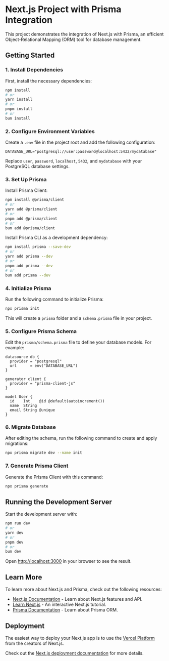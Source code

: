 # Next.js Project with Prisma Integration

This project demonstrates the integration of Next.js with Prisma, an efficient Object-Relational Mapping (ORM) tool for database management.

## Getting Started

### 1. Install Dependencies

First, install the necessary dependencies:

```bash
npm install
# or
yarn install
# or
pnpm install
# or
bun install
```

### 2. Configure Environment Variables

Create a `.env` file in the project root and add the following configuration:

```env
DATABASE_URL="postgresql://user:password@localhost:5432/mydatabase"
```

Replace `user`, `password`, `localhost`, `5432`, and `mydatabase` with your PostgreSQL database settings.

### 3. Set Up Prisma

Install Prisma Client:

```bash
npm install @prisma/client
# or
yarn add @prisma/client
# or
pnpm add @prisma/client
# or
bun add @prisma/client
```

Install Prisma CLI as a development dependency:

```bash
npm install prisma --save-dev
# or
yarn add prisma --dev
# or
pnpm add prisma --dev
# or
bun add prisma --dev
```

### 4. Initialize Prisma

Run the following command to initialize Prisma:

```bash
npx prisma init
```

This will create a `prisma` folder and a `schema.prisma` file in your project.

### 5. Configure Prisma Schema

Edit the `prisma/schema.prisma` file to define your database models. For example:

```prisma
datasource db {
  provider = "postgresql"
  url      = env("DATABASE_URL")
}

generator client {
  provider = "prisma-client-js"
}

model User {
  id    Int    @id @default(autoincrement())
  name  String
  email String @unique
}
```

### 6. Migrate Database

After editing the schema, run the following command to create and apply migrations:

```bash
npx prisma migrate dev --name init
```

### 7. Generate Prisma Client

Generate the Prisma Client with this command:

```bash
npx prisma generate
```

## Running the Development Server

Start the development server with:

```bash
npm run dev
# or
yarn dev
# or
pnpm dev
# or
bun dev
```

Open [http://localhost:3000](http://localhost:3000) in your browser to see the result.

## Learn More

To learn more about Next.js and Prisma, check out the following resources:

- [Next.js Documentation](https://nextjs.org/docs) - Learn about Next.js features and API.
- [Learn Next.js](https://nextjs.org/learn) - An interactive Next.js tutorial.
- [Prisma Documentation](https://www.prisma.io/docs) - Learn about Prisma ORM.

## Deployment

The easiest way to deploy your Next.js app is to use the [Vercel Platform](https://vercel.com/new?utm_medium=default-template&filter=next.js&utm_source=create-next-app&utm_campaign=create-next-app-readme) from the creators of Next.js.

Check out the [Next.js deployment documentation](https://nextjs.org/docs/deployment) for more details.
